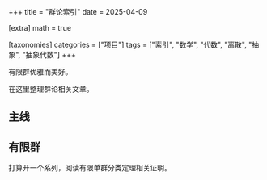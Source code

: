 +++
title = "群论索引"
date = 2025-04-09

[extra]
math = true

[taxonomies]
categories = ["项目"]
tags = ["索引", "数学", "代数", "离散", "抽象", "抽象代数"]
+++

有限群优雅而美好。

在这里整理群论相关文章。

## 主线

## 有限群
打算开一个系列，阅读有限单群分类定理相关证明。
